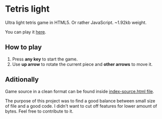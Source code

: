 # Tetris light
Ultra light tetris game in HTML5. Or rather JavaScript. ~1.92kb weight.

You can play it [here](http://www.michowski.com/dev/tetris-light/).

## How to play

1. Press **any key** to start the game. 
2. Use **up arrow** to rotate the current piece and **other arrows** to move it.

## Aditionally

Game source in a clean format can be found inside [index-source.html file](https://github.com/michowski/tetris-light/blob/master/index-source.html).

The purpose of this project was to find a good balance between small size of file and a good code. I didn't want to cut off features for lower amount of bytes. Feel free to contribute to it.
